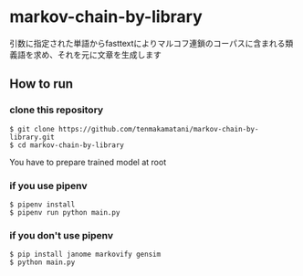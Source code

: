 # markov-chain-by-library

引数に指定された単語からfasttextによりマルコフ連鎖のコーパスに含まれる類義語を求め、それを元に文章を生成します

## How to run

### clone this repository

```
$ git clone https://github.com/tenmakamatani/markov-chain-by-library.git
$ cd markov-chain-by-library
```

You have to prepare trained model at root

### if you use pipenv

```
$ pipenv install
$ pipenv run python main.py
```

### if you don't use pipenv

```
$ pip install janome markovify gensim
$ python main.py
```